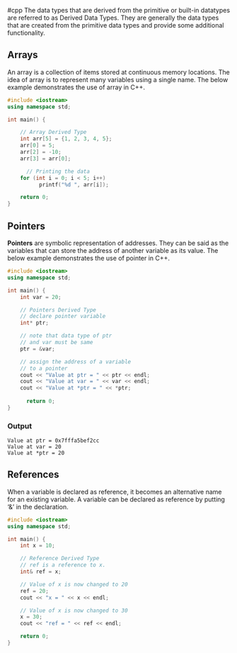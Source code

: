 #cpp 
The data types that are derived from the primitive or built-in datatypes are referred to as Derived Data Types. They are generally the data types that are created from the primitive data types and provide some additional functionality.
## Arrays
An array is a collection of items stored at continuous memory locations. The idea of array is to represent many variables using a single name. The below example demonstrates the use of array in C++.
```cpp
#include <iostream>
using namespace std;

int main() {

    // Array Derived Type
    int arr[5] = {1, 2, 3, 4, 5};
    arr[0] = 5;
    arr[2] = -10;
    arr[3] = arr[0];

      // Printing the data
    for (int i = 0; i < 5; i++)
          printf("%d ", arr[i]);

    return 0;
}
```

## Pointers
**Pointers** are symbolic representation of addresses. They can be said as the variables that can store the address of another variable as its value. The below example demonstrates the use of pointer in C++.
```cpp
#include <iostream>
using namespace std;

int main() { 
    int var = 20;

    // Pointers Derived Type
    // declare pointer variable
    int* ptr;

    // note that data type of ptr
    // and var must be same
    ptr = &var;

    // assign the address of a variable
    // to a pointer
    cout << "Value at ptr = " << ptr << endl;
    cout << "Value at var = " << var << endl;
    cout << "Value at *ptr = " << *ptr;
  
      return 0;
}
```
### Output
``` 
Value at ptr = 0x7fffa5bef2cc
Value at var = 20
Value at *ptr = 20
```

## References 
When a variable is declared as reference, it becomes an alternative name for an existing variable. A variable can be declared as reference by putting ‘&’ in the declaration.
```cpp
#include <iostream>
using namespace std;

int main() {
    int x = 10;

    // Reference Derived Type
    // ref is a reference to x.
    int& ref = x;

    // Value of x is now changed to 20
    ref = 20;
    cout << "x = " << x << endl;

    // Value of x is now changed to 30
    x = 30;
    cout << "ref = " << ref << endl;

    return 0;
}
```